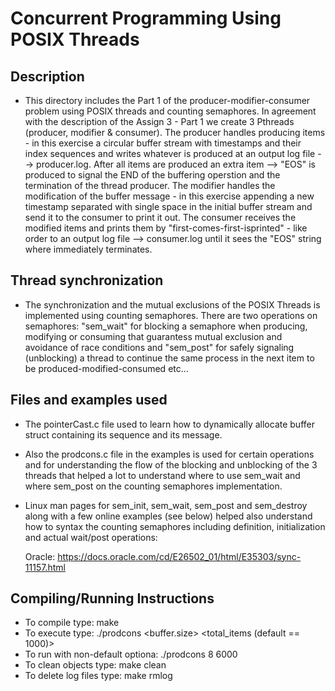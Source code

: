 # Concurrent Programming Using POSIX Threads 

## Description
- This directory includes the Part 1 of the producer-modifier-consumer problem using POSIX
threads and counting semaphores. In agreement with the description of the Assign 3 -
Part 1 we create 3 Pthreads (producer, modifier & consumer). The producer handles
producing items - in this exercise a circular buffer stream with timestamps and their
index sequences and writes whatever is produced at an output log file --> producer.log.
After all items are produced an extra item --> "EOS" is produced to signal the END of the
buffering operstion and the termination of the thread producer. The modifier handles
the modification of the buffer message - in this exercise appending a new timestamp
separated with single space in the initial buffer stream and send it to the consumer to
print it out. The consumer receives the modified items and prints them by
"first-comes-first-isprinted" - like order to an output log file --> consumer.log until
it sees the "EOS" string where immediately terminates.

## Thread synchronization
- The synchronization and the mutual exclusions of the POSIX Threads is
implemented using counting semaphores. There are two operations on semaphores:
"sem_wait" for blocking a semaphore when producing, modifying or consuming
that guarantess mutual exclusion and avoidance of race conditions and
"sem_post" for safely signaling (unblocking) a thread to continue the same
process in the next item to be produced-modified-consumed etc...

## Files and examples used
- The pointerCast.c file used to learn how to dynamically allocate buffer struct
  containing its sequence and its message.
- Also the prodcons.c file in the examples is used for certain operations and
  for understanding the flow of the blocking and unblocking of the 3 threads
  that helped a lot to understand where to use sem_wait and where sem_post on
  the counting semaphores implementation.
- Linux man pages for sem_init, sem_wait, sem_post and sem_destroy along with a
  few online examples (see below) helped also understand how to syntax the counting
  semaphores including definition, initialization and actual wait/post
  operations:

  Oracle: https://docs.oracle.com/cd/E26502_01/html/E35303/sync-11157.html

## Compiling/Running Instructions
- To compile type: make
- To execute type: ./prodcons <buffer.size> <total_items (default == 1000)>
- To run with non-default optiona: ./prodcons 8 6000
- To clean objects type: make clean
- To delete log files type: make rmlog
